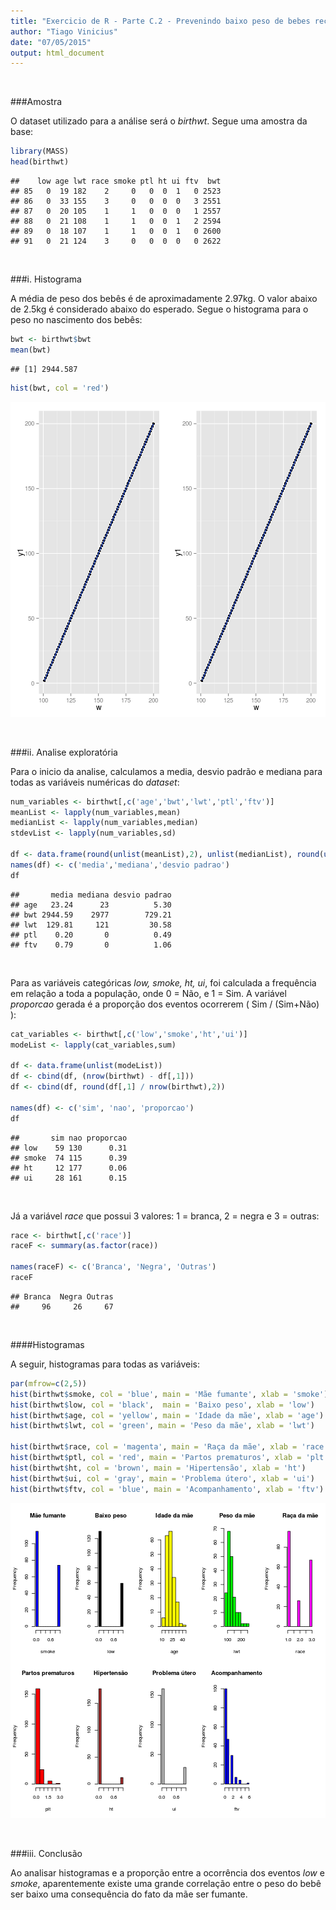 ```yaml
---
title: "Exercicio de R - Parte C.2 - Prevenindo baixo peso de bebes recem-nascidos"
author: "Tiago Vinicius"
date: "07/05/2015"
output: html_document
---
```


<br>

###Amostra

O dataset utilizado para a análise será o *birthwt*. Segue uma amostra da base:


```r
library(MASS)
head(birthwt)
```

```
##    low age lwt race smoke ptl ht ui ftv  bwt
## 85   0  19 182    2     0   0  0  1   0 2523
## 86   0  33 155    3     0   0  0  0   3 2551
## 87   0  20 105    1     1   0  0  0   1 2557
## 88   0  21 108    1     1   0  0  1   2 2594
## 89   0  18 107    1     1   0  0  1   0 2600
## 91   0  21 124    3     0   0  0  0   0 2622
```

<br>

###i. Histograma

A média de peso dos bebês é de aproximadamente 2.97kg. O valor abaixo de 2.5kg é considerado abaixo do esperado. Segue o histograma para o peso no nascimento dos bebês:


```r
bwt <- birthwt$bwt
mean(bwt)
```

```
## [1] 2944.587
```

```r
hist(bwt, col = 'red')
```

![plot of chunk unnamed-chunk-2](figure/unnamed-chunk-2-1.png) 

<br>

###ii. Analise exploratória

Para o inicio da analise, calculamos a media, desvio padrão e mediana para todas as variáveis numéricas do *dataset*:


```r
num_variables <- birthwt[,c('age','bwt','lwt','ptl','ftv')]
meanList <- lapply(num_variables,mean)
medianList <- lapply(num_variables,median)
stdevList <- lapply(num_variables,sd)

df <- data.frame(round(unlist(meanList),2), unlist(medianList), round(unlist(stdevList),2))
names(df) <- c('media','mediana','desvio padrao')
df
```

```
##       media mediana desvio padrao
## age   23.24      23          5.30
## bwt 2944.59    2977        729.21
## lwt  129.81     121         30.58
## ptl    0.20       0          0.49
## ftv    0.79       0          1.06
```

<br>

Para as variáveis categóricas *low, smoke, ht, ui*, foi calculada a frequência em relação a toda a população, onde 0 = Não, e 1 = Sim. A variável *proporcao* gerada é a proporção dos eventos ocorrerem ( Sim / (Sim+Não) ):


```r
cat_variables <- birthwt[,c('low','smoke','ht','ui')]
modeList <- lapply(cat_variables,sum)

df <- data.frame(unlist(modeList))
df <- cbind(df, (nrow(birthwt) - df[,1]))
df <- cbind(df, round(df[,1] / nrow(birthwt),2))

names(df) <- c('sim', 'nao', 'proporcao')
df
```

```
##       sim nao proporcao
## low    59 130      0.31
## smoke  74 115      0.39
## ht     12 177      0.06
## ui     28 161      0.15
```
<br>

Já a variável *race* que possui 3 valores: 1 = branca, 2 = negra e 3 = outras:

```r
race <- birthwt[,c('race')]
raceF <- summary(as.factor(race))

names(raceF) <- c('Branca', 'Negra', 'Outras')
raceF
```

```
## Branca  Negra Outras 
##     96     26     67
```

<br>

####Histogramas

A seguir, histogramas para todas as variáveis:


```r
par(mfrow=c(2,5))
hist(birthwt$smoke, col = 'blue', main = 'Mãe fumante', xlab = 'smoke')
hist(birthwt$low, col = 'black',  main = 'Baixo peso', xlab = 'low')
hist(birthwt$age, col = 'yellow', main = 'Idade da mãe', xlab = 'age')
hist(birthwt$lwt, col = 'green', main = 'Peso da mãe', xlab = 'lwt')

hist(birthwt$race, col = 'magenta', main = 'Raça da mãe', xlab = 'race')
hist(birthwt$ptl, col = 'red', main = 'Partos prematuros', xlab = 'plt')
hist(birthwt$ht, col = 'brown', main = 'Hipertensão', xlab = 'ht')
hist(birthwt$ui, col = 'gray', main = 'Problema útero', xlab = 'ui')
hist(birthwt$ftv, col = 'blue', main = 'Acompanhamento', xlab = 'ftv')
```

![plot of chunk unnamed-chunk-6](figure/unnamed-chunk-6-1.png) 

<br>

###iii. Conclusão

Ao analisar histogramas e a proporção entre a ocorrência dos eventos *low* e *smoke*, aparentemente existe uma grande correlação entre o peso do bebê ser baixo uma consequência do fato da mãe ser fumante.

<br>
